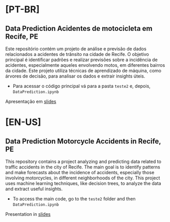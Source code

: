 # [PT-BR]

## Data Prediction Acidentes de motocicleta em Recife, PE


Este repositório contém um projeto de análise e previsão de dados relacionados a acidentes de trânsito na cidade de Recife. O objetivo principal é identificar padrões e realizar previsões sobre a incidência de acidentes, especialmente aqueles envolvendo motos, em diferentes bairros da cidade. Este projeto utiliza técnicas de aprendizado de máquina, como árvores de decisão, para analisar os dados e extrair insights úteis.

- Para acessar o código principal vá para a pasta `teste2` e, depois, `DataPrediction.ipynb` 

Apresentação em [slides](https://gamma.app/docs/Padroes-e-Fatores-Determinantes-nos-acidentes-com-motocicletas-ktiprir9frr8kmv?mode=doc)

# [EN-US]

## Data Prediction Motorcycle Accidents in Recife, PE

This repository contains a project analyzing and predicting data related to traffic accidents in the city of Recife. The main goal is to identify patterns and make forecasts about the incidence of accidents, especially those involving motorcycles, in different neighborhoods of the city. This project uses machine learning techniques, like decision trees, to analyze the data and extract useful insights.

- To access the main code, go to the `teste2` folder and then `DataPrediction.ipynb`

Presentation in [slides](https://gamma.app/docs/Padroes-e-Fatores-Determinantes-nos-acidentes-com-motocicletas-ktiprir9frr8kmv?mode=doc)
